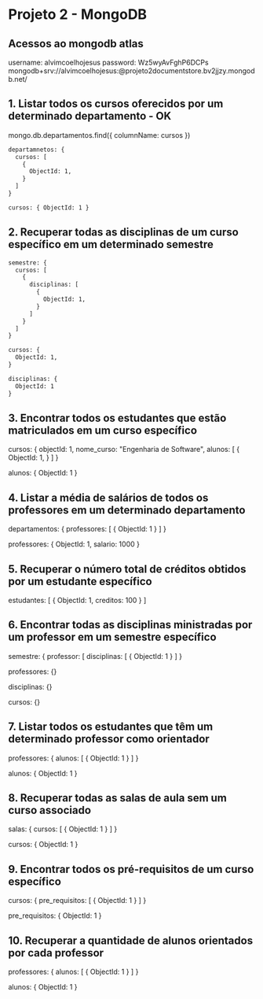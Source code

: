 # Projeto 2 - MongoDB

## Acessos ao mongodb atlas

username: alvimcoelhojesus
password: Wz5wyAvFghP6DCPs
mongodb+srv://alvimcoelhojesus:<password>@projeto2documentstore.bv2jjzy.mongodb.net/

## 1. Listar todos os cursos oferecidos por um determinado departamento - OK

mongo.db.departamentos.find({ columnName: cursos })

```txt
departamnetos: {
  cursos: [
    {
      ObjectId: 1,
    }
  ]
}

cursos: { ObjectId: 1 }
```

## 2. Recuperar todas as disciplinas de um curso específico em um determinado semestre

```txt
semestre: {
  cursos: [
    {
      disciplinas: [
        {
          ObjectId: 1,
        }
      ]
    }
  ]
}

cursos: {
  ObjectId: 1,
}

disciplinas: {
  ObjectId: 1
}
```

## 3. Encontrar todos os estudantes que estão matriculados em um curso específico

cursos: {
objectId: 1,
nome_curso: "Engenharia de Software",
alunos: [
{
ObjectId: 1,
}
]
}

alunos: {
ObjectId: 1
}

## 4. Listar a média de salários de todos os professores em um determinado departamento

departamentos: {
professores: [
{
ObjectId: 1
}
]
}

professores: {
ObjectId: 1,
salario: 1000
}

## 5. Recuperar o número total de créditos obtidos por um estudante específico

estudantes: [
{
ObjectId: 1,
creditos: 100
}
]

## 6. Encontrar todas as disciplinas ministradas por um professor em um semestre específico

semestre: {
professor: [
disciplinas: [
{
ObjectId: 1
}
]
}

professores: {}

disciplinas: {}

cursos: {}

## 7. Listar todos os estudantes que têm um determinado professor como orientador

professores: {
alunos: [
{
ObjectId: 1
}
]
}

alunos: {
ObjectId: 1
}

## 8. Recuperar todas as salas de aula sem um curso associado

salas: {
cursos: [
{
ObjectId: 1
}
]
}

cursos: {
ObjectId: 1
}

## 9. Encontrar todos os pré-requisitos de um curso específico

cursos: {
pre_requisitos: [
{
ObjectId: 1
}
]
}

pre_requisitos: {
ObjectId: 1
}

## 10. Recuperar a quantidade de alunos orientados por cada professor

professores: {
alunos: [
{
ObjectId: 1
}
]
}

alunos: {
ObjectId: 1
}
